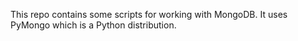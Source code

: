 This repo contains some scripts for working with MongoDB. It uses PyMongo which is a Python distribution.
